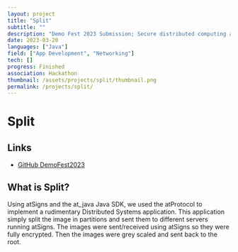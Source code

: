 ```yaml
---
layout: project
title: "Split"
subtitle: ""
description: "Demo Fest 2023 Submission; Secure distributed computing application"
date: 2023-03-20
languages: ["Java"]
field: ["App Development", "Networking"]
tech: []
progress: Finished
association: Hackathon
thumbnail: /assets/projects/split/thumbnail.png
permalink: /projects/split/
---
```


# Split

## Links

- [GitHub DemoFest2023](https://github.com/JeremyTubongbanua/DemoFest2023)

## What is Split?

Using atSigns and the at_java Java SDK, we used the atProtocol to implement a rudimentary Distributed Systems application. This application simply split the image in partitions and sent them to different servers running atSigns. The images were sent/received using atSigns so they were fully encrypted. Then the images were grey scaled and sent back to the root.
